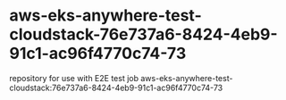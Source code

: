 # aws-eks-anywhere-test-cloudstack-76e737a6-8424-4eb9-91c1-ac96f4770c74-73
repository for use with E2E test job aws-eks-anywhere-test-cloudstack:76e737a6-8424-4eb9-91c1-ac96f4770c74-73
